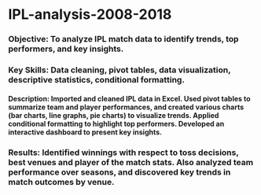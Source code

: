 # IPL-analysis-2008-2018
### Objective: To analyze IPL match data to identify trends, top performers, and key insights.
### Key Skills: Data cleaning, pivot tables, data visualization, descriptive statistics, conditional formatting.

#### Description: Imported and cleaned IPL data in Excel. Used pivot tables to summarize team and player performances, and created various charts (bar charts, line graphs, pie charts) to visualize trends. Applied conditional formatting to highlight top performers. Developed an interactive dashboard to present key insights.

### Results: Identified winnings with respect to toss decisions, best venues and player of the match stats. Also analyzed team performance over seasons, and discovered key trends in match outcomes by venue.
 
